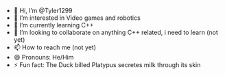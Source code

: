 - 👋 Hi, I’m @Tyler1299
- 👀 I’m interested in Video games and robotics
- 🌱 I’m currently learning C++
- 💞️ I’m looking to collaborate on anything C++ related, i need to learn (not yet)
- 📫 How to reach me (not yet)
- 😄 Pronouns: He/Him
- ⚡ Fun fact: The Duck billed Platypus secretes milk through its skin

<!---
Tyler1299/Tyler1299 is a ✨ special ✨ repository because its `README.md` (this file) appears on your GitHub profile.
You can click the Preview link to take a look at your changes.
--->
